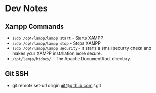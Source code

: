 # Dev Notes

## Xampp Commands

* `sudo /opt/lampp/lampp start` - Starts XAMPP
* `sudo /opt/lampp/lampp stop` - Stops XAMPP
* `sudo /opt/lampp/lampp security` - It starts a small security check and makes your XAMPP installation more secure.
* `/opt/lampp/htdocs/` - The Apache DocumentRoot directory.

## Git SSH

* git remote set-url origin git@github.com:<Username>/<Project>.git